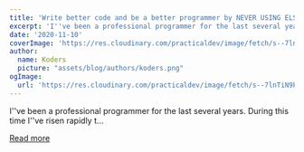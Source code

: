 ```yaml
---
title: 'Write better code and be a better programmer by NEVER USING ELSE statements'
excerpt: 'I''ve been a professional programmer for the last several years. During this time I''ve risen rapidly t...'
date: '2020-11-10'
coverImage: 'https://res.cloudinary.com/practicaldev/image/fetch/s--7lnTiN9P--/c_imagga_scale,f_auto,fl_progressive,h_420,q_auto,w_1000/https://dgls.dev/img/remote/unclear-else.png'
author:
  name: Koders
  picture: "assets/blog/authors/koders.png"
ogImage:
  url: 'https://res.cloudinary.com/practicaldev/image/fetch/s--7lnTiN9P--/c_imagga_scale,f_auto,fl_progressive,h_420,q_auto,w_1000/https://dgls.dev/img/remote/unclear-else.png'
---
```


I''ve been a professional programmer for the last several years. During this time I''ve risen rapidly t...

[Read more](https://dev.to/dglsparsons/write-better-code-and-be-a-better-programmer-by-never-using-else-statements-4dbl)
